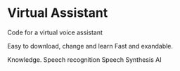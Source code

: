 # Virtual Assistant 
Code for a virtual voice assistant 

Easy to download, change and learn
Fast and exandable. 

Knowledge. 
Speech recognition 
Speech Synthesis 
AI 
